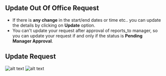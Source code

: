 Update Out Of Office Request
-----

 - If there is **any change** in the start/end dates or time etc.. you can update the details by clicking on **Update** option. 
 - You can't  update your request after approval of reports_to manager, so you can update your request if and only if the status is **Pending Manager Approval**.

Update Request
-----
![alt text](../../../images/timesheets/outofoffice/update-ooo-request.png "Out Of Office")
![alt text](../../../images/timesheets/outofoffice/update-ooo-request2.png "Out Of Office")
